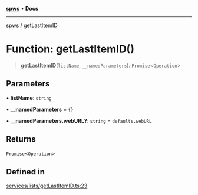 [**spws**](../README.md) • **Docs**

***

[spws](../globals.md) / getLastItemID

# Function: getLastItemID()

> **getLastItemID**(`listName`, `__namedParameters`): `Promise`\<`Operation`\>

## Parameters

• **listName**: `string`

• **\_\_namedParameters** = `{}`

• **\_\_namedParameters.webURL?**: `string` = `defaults.webURL`

## Returns

`Promise`\<`Operation`\>

## Defined in

[services/lists/getLastItemID.ts:23](https://github.com/rlking1985/spws/blob/96ed2330ff15e8f8eb88949aa126d8a29c8f97dc/src/services/lists/getLastItemID.ts#L23)
